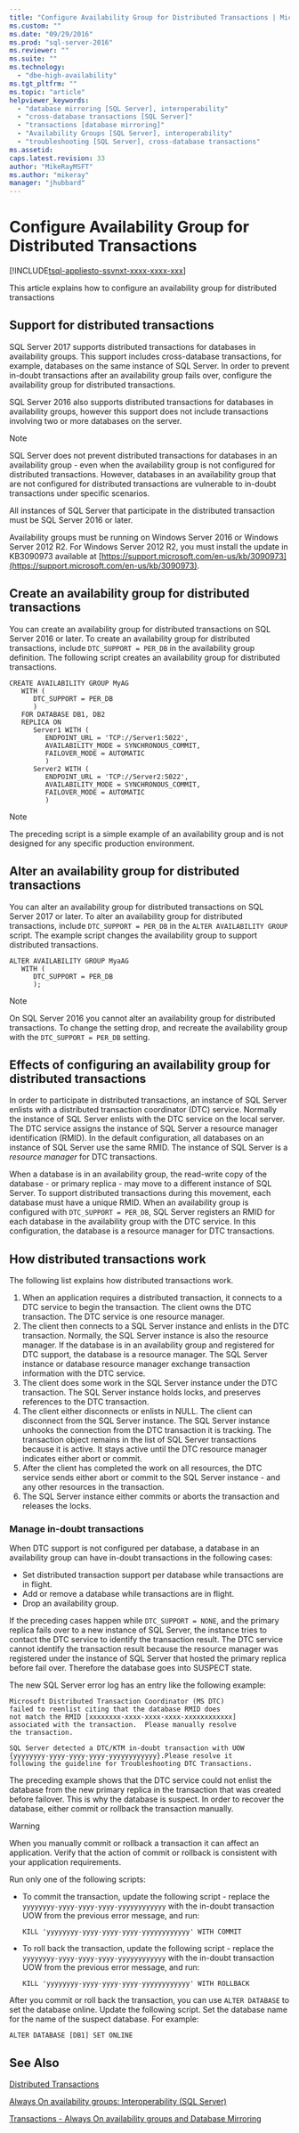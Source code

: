 ```yaml
---
title: "Configure Availability Group for Distributed Transactions | Microsoft Docs"
ms.custom: ""
ms.date: "09/29/2016"
ms.prod: "sql-server-2016"
ms.reviewer: ""
ms.suite: ""
ms.technology: 
  - "dbe-high-availability"
ms.tgt_pltfrm: ""
ms.topic: "article"
helpviewer_keywords: 
  - "database mirroring [SQL Server], interoperability"
  - "cross-database transactions [SQL Server]"
  - "transactions [database mirroring]"
  - "Availability Groups [SQL Server], interoperability"
  - "troubleshooting [SQL Server], cross-database transactions"
ms.assetid: 
caps.latest.revision: 33
author: "MikeRayMSFT"
ms.author: "mikeray"
manager: "jhubbard"
---
```

# Configure Availability Group for Distributed Transactions
[!INCLUDE[tsql-appliesto-ssvnxt-xxxx-xxxx-xxx](../../../includes/tsql-appliesto-ssvnxt-xxxx-xxxx-xxx.md)]

This article explains how to configure an availability group for distributed transactions  

## Support for distributed transactions

SQL Server 2017 supports distributed transactions for databases in availability groups. This support includes cross-database transactions, for example, databases on the same instance of SQL Server. In order to prevent in-doubt transactions after an availability group fails over, configure the availability group for distributed transactions. 

SQL Server 2016 also supports distributed transactions for databases in availability groups, however this support does not include transactions involving two or more databases on the server. 

>[!NOTE]
>SQL Server does not prevent distributed transactions for databases in an availability group - even when the availability group is not configured for distributed transactions. However, databases in an availability group that are not configured for distributed transactions are vulnerable to in-doubt transactions under specific scenarios. 

All instances of SQL Server that participate in the distributed transaction must be SQL Server 2016 or later.

Availability groups must be running on Windows Server 2016 or Windows Server 2012 R2. For Windows Server 2012 R2, you must install the update in KB3090973 available at [https://support.microsoft.com/en-us/kb/3090973](https://support.microsoft.com/en-us/kb/3090973).  

## Create an availability group for distributed transactions

You can create an availability group for distributed transactions on SQL Server 2016 or later. To create an availability group for distributed transactions, include `DTC_SUPPORT = PER_DB` in the availability group definition. The following script creates an availability group for distributed transactions. 

```transact-sql
CREATE AVAILABILITY GROUP MyAG
   WITH (
      DTC_SUPPORT = PER_DB  
      )
   FOR DATABASE DB1, DB2
   REPLICA ON
      Server1 WITH (
         ENDPOINT_URL = 'TCP://Server1:5022',  
         AVAILABILITY_MODE = SYNCHRONOUS_COMMIT,  
         FAILOVER_MODE = AUTOMATIC  
         )
      Server2 WITH (
         ENDPOINT_URL = 'TCP://Server2:5022',  
         AVAILABILITY_MODE = SYNCHRONOUS_COMMIT,  
         FAILOVER_MODE = AUTOMATIC  
         )
```

>[!NOTE]
>The preceding script is a simple example of an availability group and is not designed for any specific production environment. 

## Alter an availability group for distributed transactions

You can alter an availability group for distributed transactions on SQL Server 2017 or later. To alter an availability group for distributed transactions, include `DTC_SUPPORT = PER_DB` in the `ALTER AVAILABILITY GROUP` script. The example script changes the availability group to support distributed transactions. 

```transact-sql
ALTER AVAILABILITY GROUP MyaAG
   WITH (
      DTC_SUPPORT = PER_DB  
      );
```

>[!NOTE]
>On SQL Server 2016 you cannot alter an availability group for distributed transactions. To change the setting drop, and recreate the availability group with the `DTC_SUPPORT = PER_DB` setting. 

## Effects of configuring an availability group for distributed transactions

In order to participate in distributed transactions, an instance of SQL Server enlists with a distributed transaction coordinator (DTC) service. Normally the instance of SQL Server enlists with the DTC service on the local server. The DTC service assigns the instance of SQL Server a resource manager identification (RMID). In the default configuration, all databases on an instance of SQL Server use the same RMID. The instance of SQL Server is a *resource manager* for DTC transactions. 

When a database is in an availability group, the read-write copy of the database - or primary replica - may move to a different instance of SQL Server. To support distributed transactions during this movement, each database must have a unique RMID. When an availability group is configured with `DTC_SUPPORT = PER_DB`, SQL Server registers an RMID for each database in the availability group with the DTC service. In this configuration, the database is a resource manager for DTC transactions.

## How distributed transactions work

The following list explains how distributed transactions work.

1. When an application requires a distributed transaction, it connects to a DTC service to begin the transaction. The client owns the DTC transaction. The DTC service is one resource manager. 
2. The client then connects to a SQL Server instance and enlists in the DTC transaction. Normally, the SQL Server instance is also the resource manager. If the database is in an availability group and registered for DTC support, the database is a resource manager. The SQL Server instance or database resource manager exchange transaction information with the DTC service. 
3. The client does some work in the SQL Server instance under the DTC transaction. The SQL Server instance holds locks, and preserves references to the DTC transaction. 
4. The client either disconnects or enlists in NULL. The client can disconnect from the SQL Server instance. The SQL Server instance unhooks the connection from the DTC transaction it is tracking. The transaction object remains in the list of SQL Server transactions because it is active. It stays active until the DTC resource manager indicates either abort or commit.
5. After the client has completed the work on all resources, the DTC service sends either abort or commit to the SQL Server instance - and any other resources in the transaction.
6. The SQL Server instance either commits or aborts the transaction and releases the locks.

### Manage in-doubt transactions
When DTC support is not configured per database, a database in an availability group can have in-doubt transactions in the following cases:

* Set distributed transaction support per database while transactions are in flight. 
* Add or remove a database while transactions are in flight. 
* Drop an availability group.

If the preceding cases happen while `DTC_SUPPORT = NONE`, and the primary replica fails over to a new instance of SQL Server, the instance tries to contact the DTC service to identify the transaction result. The DTC service cannot identify the transaction result because the resource manager was registered under the instance of SQL Server that hosted the primary replica before fail over. Therefore the database goes into SUSPECT state.

The new SQL Server error log has an entry like the following example:

```
Microsoft Distributed Transaction Coordinator (MS DTC) 
failed to reenlist citing that the database RMID does 
not match the RMID [xxxxxxxx-xxxx-xxxx-xxxx-xxxxxxxxxxxx] 
associated with the transaction.  Please manually resolve
the transaction.
	
SQL Server detected a DTC/KTM in-doubt transaction with UOW 
{yyyyyyyy-yyyy-yyyy-yyyy-yyyyyyyyyyyy}.Please resolve it 
following the guideline for Troubleshooting DTC Transactions.
```

The preceding example shows that the DTC service could not enlist the database from the new primary replica in the transaction that was created before failover. This is why the database is suspect. In order to recover the database, either commit or rollback the transaction manually. 

>[!WARNING]
>When you manually commit or rollback a transaction it can affect an application. Verify that the action of commit or rollback is consistent with your application requirements. 

Run only one of the following scripts:

   * To commit the transaction, update the following script - replace the `yyyyyyyy-yyyy-yyyy-yyyy-yyyyyyyyyyyy` with the in-doubt transaction UOW from the previous error message, and run:

      ```transact-sql
      KILL 'yyyyyyyy-yyyy-yyyy-yyyy-yyyyyyyyyyyy' WITH COMMIT
      ```

   * To roll back the transaction, update the following script - replace the `yyyyyyyy-yyyy-yyyy-yyyy-yyyyyyyyyyyy` with the in-doubt transaction UOW from the previous error message, and run:

      ```transact-sql
      KILL 'yyyyyyyy-yyyy-yyyy-yyyy-yyyyyyyyyyyy' WITH ROLLBACK
     ```

After you commit or roll back the transaction, you can use `ALTER DATABASE` to set the database online. Update the following script. Set the database name for the name of the suspect database. For example:

   ```transact-sql
   ALTER DATABASE [DB1] SET ONLINE
   ```


## See Also  


[Distributed Transactions](http://docs.microsoft.com/dotnet/framework/data/adonet/distributed-transactions)

[Always On availability groups: Interoperability &#40;SQL Server&#41;](../../../database-engine/availability-groups/windows/always-on-availability-groups-interoperability-sql-server.md)  
  
[Transactions - Always On availability groups and Database Mirroring](transactions-always-on-availability-and-database-mirroring.md)  

